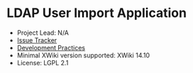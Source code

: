 # LDAP User Import Application

* Project Lead: N/A
* [Issue Tracker](https://github.com/xwikisas/application-activedirectory/issues)
* [Development Practices](http://dev.xwiki.org/xwiki/bin/view/Community/DevelopmentPractices)
* Minimal XWiki version supported: XWiki 14.10
* License: LGPL 2.1
